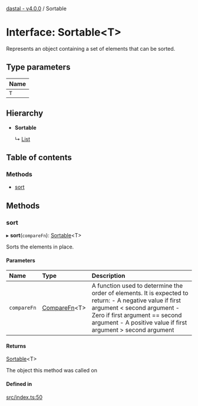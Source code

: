 [dastal - v4.0.0](../README.md) / Sortable

# Interface: Sortable<T\>

Represents an object containing a set of elements that can be sorted.

## Type parameters

| Name |
| :------ |
| `T` |

## Hierarchy

- **Sortable**

  ↳ [List](list.md)

## Table of contents

### Methods

- [sort](sortable.md#sort)

## Methods

### sort

▸ **sort**(`compareFn`): [Sortable](sortable.md)<T\>

Sorts the elements in place.

#### Parameters

| Name | Type | Description |
| :------ | :------ | :------ |
| `compareFn` | [CompareFn](../README.md#comparefn)<T\> | A function used to determine the order of elements.  It is expected to return: - A negative value if first argument < second argument - Zero if first argument == second argument - A positive value if first argument > second argument |

#### Returns

[Sortable](sortable.md)<T\>

The object this method was called on

#### Defined in

[src/index.ts:50](https://github.com/havelessbemore/dastal/blob/2fe24da/src/index.ts#L50)
